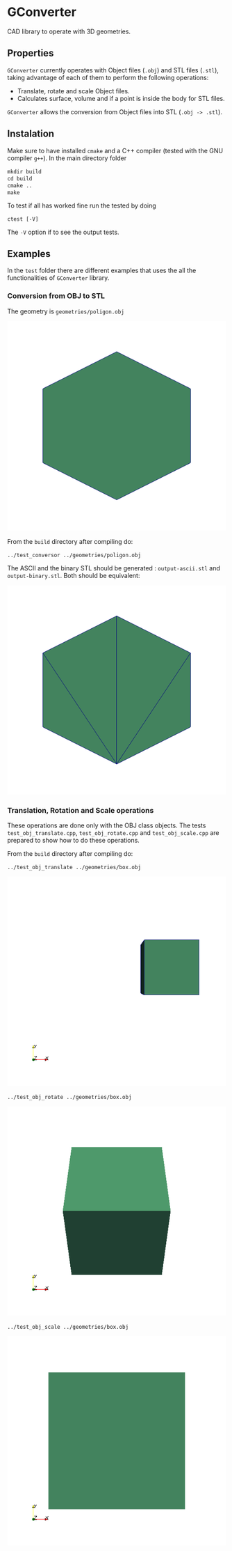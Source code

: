 # GConverter

CAD library to operate with 3D geometries.

## Properties

`GConverter` currently operates with Object files (`.obj`) and STL files (`.stl`), taking advantage of each of them to perform the following operations:

* Translate, rotate and scale Object files.
* Calculates surface, volume and if a point is inside the body for STL files.

`GConverter` allows the conversion from Object files into STL (`.obj -> .stl`).

## Instalation

Make sure to have installed `cmake` and a C++ compiler (tested with the GNU compiler `g++`).
In the main directory folder

    mkdir build
    cd build
    cmake ..
    make

To test if all has worked fine run the tested by doing

    ctest [-V]

The `-V` option if to see the output tests.

## Examples

In the `test` folder there are different examples that uses the all the functionalities of `GConverter` library.

### Conversion from OBJ to STL

The geometry is `geometries/poligon.obj`

![polygon-obj](pics/polygon-obj.png "Polygon in OBJ")

From the `build` directory after compiling do:

    ../test_conversor ../geometries/poligon.obj

The ASCII and the binary STL should be generated : `output-ascii.stl` and `output-binary.stl`. Both should be equivalent:

![polygon-stl](pics/polygon-stl.png "Polygon in STL")

### Translation, Rotation and Scale operations

These operations are done only with the OBJ class objects.
The tests `test_obj_translate.cpp`, `test_obj_rotate.cpp` and `test_obj_scale.cpp` are prepared to show how to do these operations.

From the `build` directory after compiling do:

    ../test_obj_translate ../geometries/box.obj

![box-translate](pics/box-translate.png "Box translated")

    ../test_obj_rotate ../geometries/box.obj

![box-rotate](pics/box-rotate.png "Box rotated")

    ../test_obj_scale ../geometries/box.obj

![box-scale](pics/box-scale.png "Box scale")

